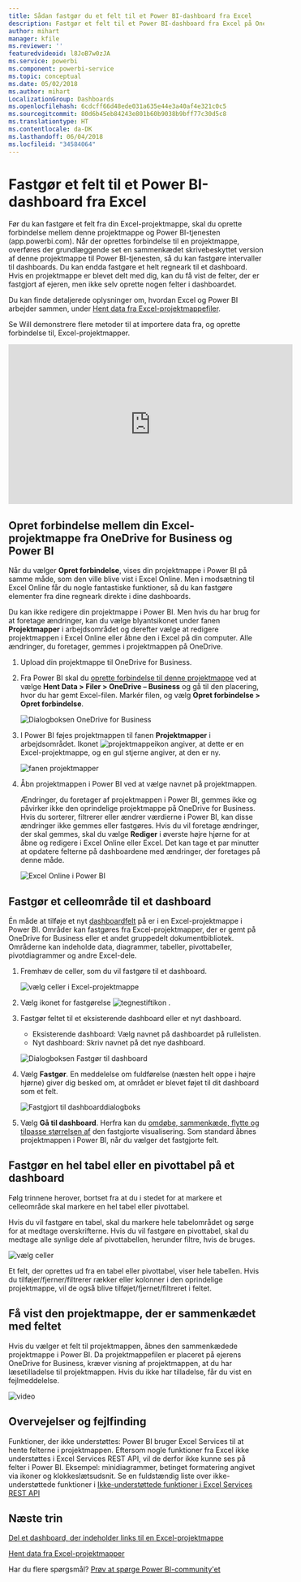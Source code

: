 ```yaml
---
title: Sådan fastgør du et felt til et Power BI-dashboard fra Excel
description: Fastgør et felt til et Power BI-dashboard fra Excel på OneDrive for Business. Fastgør intervaller, diagrammer, tabeller
author: mihart
manager: kfile
ms.reviewer: ''
featuredvideoid: l8JoB7w0zJA
ms.service: powerbi
ms.component: powerbi-service
ms.topic: conceptual
ms.date: 05/02/2018
ms.author: mihart
LocalizationGroup: Dashboards
ms.openlocfilehash: 6cdcff66d48ede031a635e44e3a40af4e321c0c5
ms.sourcegitcommit: 80d6b45eb84243e801b60b9038b9bff77c30d5c8
ms.translationtype: HT
ms.contentlocale: da-DK
ms.lasthandoff: 06/04/2018
ms.locfileid: "34584064"
---
```

# <a name="pin-a-tile-to-a-power-bi-dashboard-from-excel"></a>Fastgør et felt til et Power BI-dashboard fra Excel
Før du kan fastgøre et felt fra din Excel-projektmappe, skal du oprette forbindelse mellem denne projektmappe og Power BI-tjenesten (app.powerbi.com). Når der oprettes forbindelse til en projektmappe, overføres der grundlæggende set en sammenkædet skrivebeskyttet version af denne projektmappe til Power BI-tjenesten, så du kan fastgøre intervaller til dashboards. Du kan endda fastgøre et helt regneark til et dashboard.  
Hvis en projektmappe er blevet delt med dig, kan du få vist de felter, der er fastgjort af ejeren, men ikke selv oprette nogen felter i dashboardet. 

Du kan finde detaljerede oplysninger om, hvordan Excel og Power BI arbejder sammen, under [Hent data fra Excel-projektmappefiler](http://go.microsoft.com/fwlink/?LinkID=521962).

Se Will demonstrere flere metoder til at importere data fra, og oprette forbindelse til, Excel-projektmapper.

<iframe width="560" height="315" src="https://www.youtube.com/embed/l8JoB7w0zJA" frameborder="0" allowfullscreen></iframe>

## <a name="connect-your-excel-workbook-from-onedrive-for-business-to-power-bi"></a>Opret forbindelse mellem din Excel-projektmappe fra OneDrive for Business og Power BI
Når du vælger **Opret forbindelse**, vises din projektmappe i Power BI på samme måde, som den ville blive vist i Excel Online. Men i modsætning til Excel Online får du nogle fantastiske funktioner, så du kan fastgøre elementer fra dine regneark direkte i dine dashboards.

Du kan ikke redigere din projektmappe i Power BI. Men hvis du har brug for at foretage ændringer, kan du vælge blyantsikonet under fanen **Projektmapper** i arbejdsområdet og derefter vælge at redigere projektmappen i Excel Online eller åbne den i Excel på din computer. Alle ændringer, du foretager, gemmes i projektmappen på OneDrive.

1. Upload din projektmappe til OneDrive for Business.

2. Fra Power BI skal du [oprette forbindelse til denne projektmappe](service-excel-workbook-files.md) ved at vælge **Hent Data > Filer > OneDrive – Business** og gå til den placering, hvor du har gemt Excel-filen. Markér filen, og vælg **Opret forbindelse > Opret forbindelse**.

    ![Dialogboksen OneDrive for Business](media/service-dashboard-pin-tile-from-excel/power-bi-connect.png)

3. I Power BI føjes projektmappen til fanen **Projektmapper** i arbejdsområdet.  Ikonet ![projektmappeikon](media/service-dashboard-pin-tile-from-excel/pbi_workbookicon.png) angiver, at dette er en Excel-projektmappe, og en gul stjerne angiver, at den er ny.
    
    ![fanen projektmapper](media/service-dashboard-pin-tile-from-excel/power-bi-workbooks.png)
4. Åbn projektmappen i Power BI ved at vælge navnet på projektmappen.

    Ændringer, du foretager af projektmappen i Power BI, gemmes ikke og påvirker ikke den oprindelige projektmappe på OneDrive for Business. Hvis du sorterer, filtrerer eller ændrer værdierne i Power BI, kan disse ændringer ikke gemmes eller fastgøres. Hvis du vil foretage ændringer, der skal gemmes, skal du vælge **Rediger** i øverste højre hjørne for at åbne og redigere i Excel Online eller Excel. Det kan tage et par minutter at opdatere felterne på dashboardene med ændringer, der foretages på denne måde.
   
    ![Excel Online i Power BI](media/service-dashboard-pin-tile-from-excel/power-bi-opened.png)

## <a name="pin-a-range-of-cells-to-a-dashboard"></a>Fastgør et celleområde til et dashboard
Én måde at tilføje et nyt [dashboardfelt](service-dashboard-tiles.md) på er i en Excel-projektmappe i Power BI. Områder kan fastgøres fra Excel-projektmapper, der er gemt på OneDrive for Business eller et andet gruppedelt dokumentbibliotek. Områderne kan indeholde data, diagrammer, tabeller, pivottabeller, pivotdiagrammer og andre Excel-dele.

1. Fremhæv de celler, som du vil fastgøre til et dashboard.
   
    ![vælg celler i Excel-projektmappe](media/service-dashboard-pin-tile-from-excel/pbi_selectrange.png)
2. Vælg ikonet for fastgørelse ![tegnestiftikon](media/service-dashboard-pin-tile-from-excel/pbi_pintile_small.png) . 
3. Fastgør feltet til et eksisterende dashboard eller et nyt dashboard. 
   
   * Eksisterende dashboard: Vælg navnet på dashboardet på rullelisten.
   * Nyt dashboard: Skriv navnet på det nye dashboard.
   
    ![Dialogboksen Fastgør til dashboard](media/service-dashboard-pin-tile-from-excel/pbi_dashdialog1.png)
4. Vælg **Fastgør**. En meddelelse om fuldførelse (næsten helt oppe i højre hjørne) giver dig besked om, at området er blevet føjet til dit dashboard som et felt. 
   
    ![Fastgjort til dashboarddialogboks](media/service-dashboard-pin-tile-from-excel/power-bi-go-to-dashboard.png)
5. Vælg **Gå til dashboard**. Herfra kan du [omdøbe, sammenkæde, flytte og tilpasse størrelsen af](service-dashboard-edit-tile.md) den fastgjorte visualisering. Som standard åbnes projektmappen i Power BI, når du vælger det fastgjorte felt.

## <a name="pin-an-entire-table-or-pivottable-to-a-dashboard"></a>Fastgør en hel tabel eller en pivottabel på et dashboard
Følg trinnene herover, bortset fra at du i stedet for at markere et celleområde skal markere en hel tabel eller pivottabel.

Hvis du vil fastgøre en tabel, skal du markere hele tabelområdet og sørge for at medtage overskrifterne.  Hvis du vil fastgøre en pivottabel, skal du medtage alle synlige dele af pivottabellen, herunder filtre, hvis de bruges.

 ![vælg celler](media/service-dashboard-pin-tile-from-excel/pbi_selecttable.png)

Et felt, der oprettes ud fra en tabel eller pivottabel, viser hele tabellen.  Hvis du tilføjer/fjerner/filtrerer rækker eller kolonner i den oprindelige projektmappe, vil de også blive tilføjet/fjernet/filtreret i feltet.

## <a name="view-the-workbook-linked-to-the-tile"></a>Få vist den projektmappe, der er sammenkædet med feltet
Hvis du vælger et felt til projektmappen, åbnes den sammenkædede projektmappe i Power BI. Da projektmappefilen er placeret på ejerens OneDrive for Business, kræver visning af projektmappen, at du har læsetilladelse til projektmappen. Hvis du ikke har tilladelse, får du vist en fejlmeddelelse.  

 ![video](media/service-dashboard-pin-tile-from-excel/pin-from-excel.gif)

## <a name="considerations-and-troubleshooting"></a>Overvejelser og fejlfinding
Funktioner, der ikke understøttes: Power BI bruger Excel Services til at hente felterne i projektmappen. Eftersom nogle funktioner fra Excel ikke understøttes i Excel Services REST API, vil de derfor ikke kunne ses på felter i Power BI. Eksempel: minidiagrammer, betinget formatering angivet via ikoner og klokkeslætsudsnit. Se en fuldstændig liste over ikke-understøttede funktioner i [Ikke-understøttede funktioner i Excel Services REST API](http://msdn.microsoft.com/library/office/ff394477.aspx)

## <a name="next-steps"></a>Næste trin
[Del et dashboard, der indeholder links til en Excel-projektmappe](service-share-dashboard-that-links-to-excel-onedrive.md)

[Hent data fra Excel-projektmapper](service-excel-workbook-files.md)

Har du flere spørgsmål? [Prøv at spørge Power BI-community'et](http://community.powerbi.com/)

